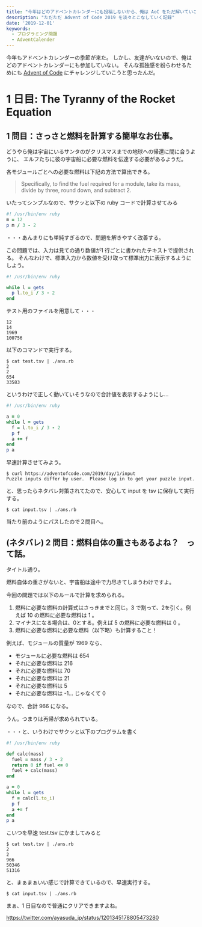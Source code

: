 ```yaml
---
title: "今年はどのアドベントカレンダーにも投稿しないから、俺は AoC をただ解いていこうと思う。1 日目"
description: "ただただ Advent of Code 2019 を淡々とこなしていく記録"
date: '2019-12-01'
keywords:
  - プログラミング問題
  - AdventCalender
---
```


今年もアドベントカレンダーの季節が来た。
しかし、友達がいないので、俺はどのアドベントカレンダーにも参加していない。
そんな孤独感を紛らわせるためにも [Advent of Code](https://adventofcode.com/2019) にチャレンジしていこうと思ったんだ。

# 1 日目: The Tyranny of the Rocket Equation

## 1 問目：さっさと燃料を計算する簡単なお仕事。

どうやら俺は宇宙にいるサンタのがクリスマスまでの地球への帰還に間に合うように、
エルフたちに彼の宇宙船に必要な燃料を伝達する必要があるようだ。

各モジュールごとへの必要な燃料は下記の方法で算出できる。

> Specifically, to find the fuel required for a module, take its mass, divide by three, round down, and subtract 2.

いたってシンプルなので、サクッと以下の ruby コードで計算させてみる

```ruby:ans.rb
#! /usr/bin/env ruby
m = 12
p m / 3 - 2
```

・・・あんまりにも単純すぎるので、問題を解きやすく改善する。

この問題では、入力は見ての通り数値が1 行ごとに書かれたテキストで提供される。
そんなわけで、標準入力から数値を受け取って標準出力に表示するようにしよう。

```ruby:ans.rb
#! /usr/bin/env ruby

while l = gets
  p l.to_i / 3 - 2
end
```

テスト用のファイルを用意して・・・

```text:test.tsv
12
14
1969
100756
```

以下のコマンドで実行する。

```
$ cat test.tsv | ./ans.rb
2
2
654
33583
```

というわけで正しく動いていそうなので合計値を表示するようにし...

```ruby:ans.rb
#! /usr/bin/env ruby

a = 0
while l = gets
  f = l.to_i / 3 - 2
  p f
  a += f
end
p a
```

早速計算させてみよう。

```console
$ curl https://adventofcode.com/2019/day/1/input
Puzzle inputs differ by user.  Please log in to get your puzzle input.
```

と、思ったらネタバレ対策されてたので、安心して input を tsv に保存して実行する。

```console
$ cat input.tsv | ./ans.rb
```

当たり前のようにパスしたので２問目へ。

## (ネタバレ) 2 問目：燃料自体の重さもあるよね？　って話。

タイトル通り。

燃料自体の重さがないと、宇宙船は途中で力尽きてしまうわけですよ。

今回の問題では以下のルールで計算を求められる。

1. 燃料に必要な燃料の計算式はさっきまでと同じ。3 で割って、2を引く。例えば 10 の燃料に必要な燃料は 1 。
2. マイナスになる場合は、0とする。例えば 5 の燃料に必要な燃料は 0 。
3. 燃料に必要な燃料に必要な燃料（以下略）も計算すること！

例えば、モジュールの質量が 1969 なら、

* モジュールに必要な燃料は 654
* それに必要な燃料は 216
* それに必要な燃料は 70
* それに必要な燃料は 21
* それに必要な燃料は 5
* それに必要な燃料は -1... じゃなくて 0

なので、合計 966 になる。

うん。つまりは再帰が求められている。

・・・と、いうわけでサクッと以下のプログラムを書く

```ruby:ans.rb
#! /usr/bin/env ruby

def calc(mass)
  fuel = mass / 3 - 2
  return 0 if fuel <= 0
  fuel + calc(mass)
end

a = 0
while l = gets
  f = calc(l.to_i)
  p f
  a += f
end
p a
```

こいつを早速 test.tsv にかましてみると　

```console
$ cat test.tsv | ./ans.rb
2
2
966
50346
51316
```

と、まぁまぁいい感じで計算できているので、早速実行する。

```console
$ cat input.tsv | ./ans.rb
```

まぁ、1 日目なので普通にクリアできますよね。

https://twitter.com/ayasuda_jp/status/1201345178805473280
